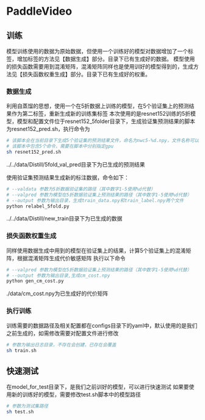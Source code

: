 
# PaddleVideo
## 训练
模型训练使用的数据为原始数据，但使用一个训练好的模型对数据增加了一个标签，增加标签的方法见【数据生成】部分。目录下已有生成好的数据。
模型使用的损失函数需要用到混淆矩阵，混淆矩阵同样也是使用训好的模型得到的，生成方法见【损失函数权重生成】部分。目录下已有生成好的权重。
### 数据生成
利用自蒸馏的思想，使用一个在5折数据上训练的模型，在5个验证集上的预测结果作为第二标签，重新生成新的训练集标签
本次使用的是resnet152训练的5折模型，模型和配置文件位于resnet152_5folder目录下，生成验证集预测结果的脚本为resnet152_pred.sh，执行命令为
```bash
# 该脚本会在当前目录下生成5个验证集的预测结果文件，命名为nwc5-%d.npy，文件名称可以通过配置文件中的METRIC.val_npy指定
# 该脚本中包含5个命令，需要在脚本中分别指定gpu
sh resnet152_pred.sh
```
../../data/Distill/5fold_val_pred目录下为已生成的预测结果

使用验证集预测结果生成新的标注数据，命令如下：
```bash
# --valdata 参数为5折数据验证集的路径（其中数字1-5使用%d代替）
# --valpred 参数为模型在5折数据验证集上预测结果的路径（其中数字1-5使用%d代替）
# --output 参数为输出目录，生成train_data.npy和train_label.npy两个文件
python relabel_5fold.py
```
../../data/Distill/new_train目录下为已生成的数据

### 损失函数权重生成
同样使用数据生成中用到的模型在验证集上的结果，计算5个验证集上的混淆矩阵，根据混淆矩阵生成代价敏感矩阵
执行以下命令
```bash
# --valpred 参数为模型在5折数据验证集上预测结果的路径（其中数字1-5使用%d代替）
# --output 参数为输出目录,生成cm_cost.npy
python gen_cm_cost.py
```
./data/cm_cost.npy为已生成好的代价矩阵


### 执行训练
训练需要的数据路径及相关配置都在configs目录下的yaml中，默认使用的是我们之前生成的，如需修改需要对配置文件进行修改
```bash
# 参数为输出日志目录，不存在会创建，已存在会覆盖
sh train.sh
```

## 快速测试
在model_for_test目录下，是我们之前训好的模型，可以进行快速测试
如果要使用新的训练好的模型，需要修改test.sh脚本中的模型路径
```bash
# 参数为测试集路径
sh test.sh
```

